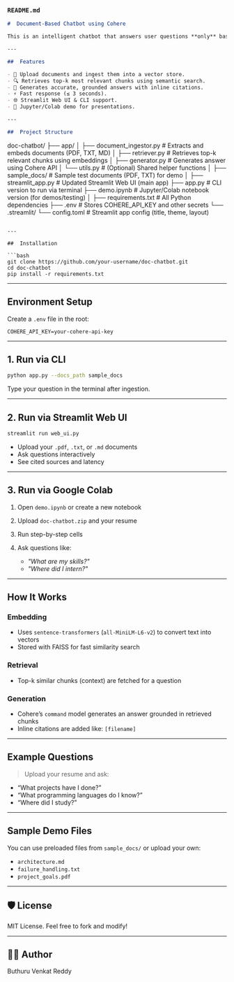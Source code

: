 

###  `README.md`

```markdown
#  Document-Based Chatbot using Cohere

This is an intelligent chatbot that answers user questions **only** based on the content of uploaded documents. It uses Retrieval-Augmented Generation (RAG) with Cohere's language model and supports `.pdf`, `.txt`, and `.md` files.

---

##  Features

- 📁 Upload documents and ingest them into a vector store.
- 🔍 Retrieves top-k most relevant chunks using semantic search.
- 💬 Generates accurate, grounded answers with inline citations.
- ⚡ Fast response (≤ 3 seconds).
- 🌐 Streamlit Web UI & CLI support.
- 📓 Jupyter/Colab demo for presentations.

---

##  Project Structure

```

 doc-chatbot/
├── app/
│   ├── document_ingestor.py     # Extracts and embeds documents (PDF, TXT, MD)
│   ├── retriever.py             # Retrieves top-k relevant chunks using embeddings
│   ├── generator.py             # Generates answer using Cohere API
│   └── utils.py                 # (Optional) Shared helper functions
│
├── sample_docs/                 # Sample test documents (PDF, TXT) for demo
│
├── streamlit_app.py             # Updated Streamlit Web UI (main app)
├── app.py                       # CLI version to run via terminal
├── demo.ipynb                   # Jupyter/Colab notebook version (for demos/testing)
│
├── requirements.txt             # All Python dependencies
├── .env                         # Stores COHERE_API_KEY and other secrets
└── .streamlit/
    └── config.toml              # Streamlit app config (title, theme, layout)


````

---

##  Installation

```bash
git clone https://github.com/your-username/doc-chatbot.git
cd doc-chatbot
pip install -r requirements.txt
````

---

##  Environment Setup

Create a `.env` file in the root:

```env
COHERE_API_KEY=your-cohere-api-key
```

---

##  1. Run via CLI

```bash
python app.py --docs_path sample_docs
```

 Type your question in the terminal after ingestion.

---

##  2. Run via Streamlit Web UI

```bash
streamlit run web_ui.py
```

* Upload your `.pdf`, `.txt`, or `.md` documents
* Ask questions interactively
* See cited sources and latency

---

##  3. Run via Google Colab

1. Open `demo.ipynb` or create a new notebook
2. Upload `doc-chatbot.zip` and your resume
3. Run step-by-step cells
4. Ask questions like:

   * *"What are my skills?"*
   * *"Where did I intern?"*

---

##  How It Works

###  Embedding

* Uses `sentence-transformers` (`all-MiniLM-L6-v2`) to convert text into vectors
* Stored with FAISS for fast similarity search

###  Retrieval

* Top-k similar chunks (context) are fetched for a question

### Generation

* Cohere’s `command` model generates an answer grounded in retrieved chunks
* Inline citations are added like: `[filename]`

---

##  Example Questions

> Upload your resume and ask:

* “What projects have I done?”
* “What programming languages do I know?”
* “Where did I study?”

---

##  Sample Demo Files

You can use preloaded files from `sample_docs/` or upload your own:

* `architecture.md`
* `failure_handling.txt`
* `project_goals.pdf`

---

## 🛡 License

MIT License. Feel free to fork and modify!

---

## 🙋‍♂️ Author

Buthuru Venkat Reddy
